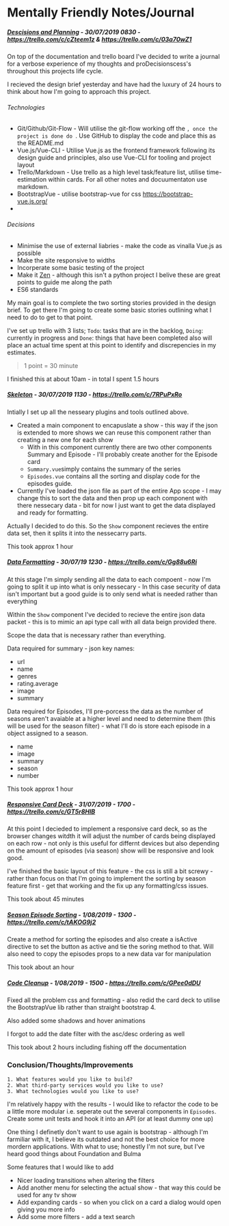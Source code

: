 # Mentally Friendly Notes/Journal

##### <ins>Descisions and Planning</ins> - 30/07/2019 0830 - https://trello.com/c/cZteem1z & https://trello.com/c/03a70wZ1

On top of the documentation and trello board I've decided to write a journal for a verbose experience of my thoughts and proDecisionscess's throughout this projects life cycle. 

I recieved the design brief yesterday and have had the luxury of 24 hours to think about how I'm going to approach this project. 

###### Technologies

* Git/Github/Git-Flow - Will utilise the git-flow working off the `, once the project is done do `. Use GitHub to display the code and place this as the README.md
* Vue.js/Vue-CLI - Utilise Vue.js as the frontend framework following its design guide and principles, also use Vue-CLI for tooling and project layout
* Trello/Markdown - Use trello as a high level task/feature list, utilise time-estimation within cards. For all other notes and docuumentaton use markdown.
* BootstrapVue - utilise bootstrap-vue for css https://bootstrap-vue.js.org/
* 

###### Decisions

* Minimise the use of external liabries - make the code as vinalla Vue.js as possible
* Make the site responsive to widths
* Incorperate some basic testing of the project
* Make it [Zen](https://nicoledominguez.com/assets/public/zen-py.png) - although this isn't a python project I belive these are great points to guide me along the path
* ES6 standards

My main goal is to complete the two sorting stories provided in the design brief. To get there I'm going to create some basic stories outlining what I need to do to get to that point. 

I've set up trello with 3 lists; `Todo`: tasks that are in the backlog, `Doing`: currently in progress and `Done`: things that have been completed also will place an actual time spent at this point to identify and discrepencies in my estimates.

> 1 point = 30 minute

I finished this at about 10am - in total I spent 1.5 hours

##### <ins>Skeleton</ins> - 30/07/2019 1130 - https://trello.com/c/7RPuPxRo

Intially I set up all the nesseary plugins and tools outlined above. 

* Created a main component to encapuslate a show - this way if the json is extended to more shows we can reuse this component rather than creating a new one for each show
  * With in this component currently there are two other components Summary and Episode - I'll probably create another for the Episode card
  * `Summary.vue`simply contains the summary of the series
  * `Episodes.vue` contains all the sorting and display code for the episodes guide.
* Currently I've loaded the json file as part of the entire App scope - I may change this to sort the data and then prop up each component with there nessecary data - bit for now I just want to get the data displayed and ready for formatting.

Actually I decided to do this. So the `Show` component recieves the entire data set, then it splits it into the nessecarry parts.

This took approx 1 hour

##### <ins>Data Formatting</ins> - 30/07/19 1230 - https://trello.com/c/Gg88u6Ri

At this stage I'm simply sending all the data to each compoent - now I'm going to split it up into what is only nessecary - In this case security of data isn't important but a good guide is to only send what is needed rather than everything

Within the `Show` component I've decided to recieve the entire json data packet - this is to mimic an api type call with all data beign provided there.

Scope the data that is necessary rather than everything.

Data required for summary - json key names: 
- url
- name
- genres
- rating.average
- image
- summary

Data required for Episodes, I'll pre-porcess the data as the number of seasons aren't avaiable at a higher level and need to determine them (this will be used for the season filter) - what I'll do is store each episode in a object assigned to a season.

* name
* image
* summary
* season
* number

This took approx 1 hour

##### <ins>Responsive Card Deck</ins> - 31/07/2019 - 1700 - https://trello.com/c/GT5r8HlB

At this point I decieded to implement a responsive card deck, so as the browser changes witdth it will adjust the number of cards being displayed on each row - not only is this useful for differnt devices but also depending on the amount of episodes (via season) show will be responsive and look good.

I've finished the basic layout of this feature - the css is still a bit screwy - rather than focus on that I'm going to implement the sorting by season feature first - get that working and the fix up any formatting/css issues.

This took about 45 minutes

##### <ins>Season Episode Sorting</ins> - 1/08/2019  - 1300 - https://trello.com/c/tAKOG9j2

Create a method for sorting the episodes and also create a isActive directive to set the button as active and tie the soring method to that. Will also need to copy the episodes props to a new data var for manipulation

This took about an hour

##### <ins>Code Cleanup</ins> - 1/08/2019 - 1500 - https://trello.com/c/GPee0dDU

Fixed all the problem css and formatting - also redid the card deck to utilise the BootstrapVue lib rather than straight bootstrap 4.

Also added some shadows and hover animations

I forgot to add the date filter with the asc/desc ordering as well

This took about 2 hours including fishing off the documentation

### Conclusion/Thoughts/Improvements

```
1. What features would you like to build? 
2. What third-party services would you like to use? 
3. What technologies would you like to use? 
```

I'm relatively happy with the results - I would like to refactor the code to be a little more modular i.e. seperate out the several components in `Episodes`. Create some unit tests and hook it into an API (or at least dummy one up)

One thing I definetly don't want to use again is bootstrap - although I'm farmiliar with it, I believe its outdated and not the best choice for more mordern applications. With what to use; honestly I'm not sure, but I've heard good things about Foundation and Bulma

Some features that I would like to add

* Nicer loading transitions when altering the filters
* Add another menu for selecting the actual show - that way this could be used for any tv show
* Add expanding cards - so when you click on a card a dialog would open giving you more info
* Add some more filters - add a text search















